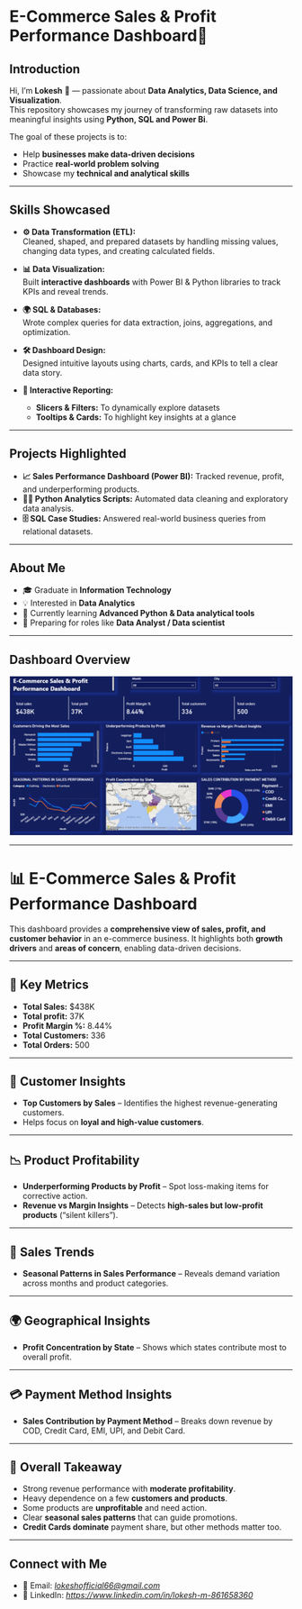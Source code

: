 # E-Commerce Sales & Profit Performance Dashboard🚀
## Introduction  

Hi, I’m **Lokesh** 👋 — passionate about **Data Analytics, Data Science, and Visualization**.  
This repository showcases my journey of transforming raw datasets into meaningful insights using **Python, SQL and Power Bi**.  

The goal of these projects is to:  
- Help **businesses make data-driven decisions**  
- Practice **real-world problem solving**  
- Showcase my **technical and analytical skills**  

---

## Skills Showcased  

- **⚙️ Data Transformation (ETL):**  
  Cleaned, shaped, and prepared datasets by handling missing values, changing data types, and creating calculated fields.  

- **📊 Data Visualization:**  
  Built **interactive dashboards** with Power BI & Python libraries to track KPIs and reveal trends.  
  

- **🌍 SQL & Databases:**  
  Wrote complex queries for data extraction, joins, aggregations, and optimization.  

- **🛠️ Dashboard Design:**  
  Designed intuitive layouts using charts, cards, and KPIs to tell a clear data story.  

- **🔎 Interactive Reporting:**  
  - **Slicers & Filters:** To dynamically explore datasets    
  - **Tooltips & Cards:** To highlight key insights at a glance  

---

## Projects Highlighted  

- **📈 Sales Performance Dashboard (Power BI):** Tracked revenue, profit, and underperforming products.  
- **🧑‍💻 Python Analytics Scripts:** Automated data cleaning and exploratory data analysis.  
- **🗄️ SQL Case Studies:** Answered real-world business queries from relational datasets.  

---

## About Me  

- 🎓 Graduate in **Information Technology**  
- 💡 Interested in **Data Analytics**  
- 🌱 Currently learning **Advanced Python & Data analytical tools**  
- 💼 Preparing for roles like **Data Analyst / Data scientist**  

---
## Dashboard Overview   

![E-Commerce Sales DashBoard](/Power-bi-project/E-Commerce%20Dashboard.png)
 

---

# 📊 E-Commerce Sales & Profit Performance Dashboard

This dashboard provides a **comprehensive view of sales, profit, and customer behavior** in an e-commerce business. It highlights both **growth drivers** and **areas of concern**, enabling data-driven decisions.

---

## 🔑 Key Metrics

* **Total Sales:** \$438K
* **Total profit:** 37K
* **Profit Margin %:** 8.44%
* **Total Customers:** 336
* **Total Orders:** 500

---

## 👥 Customer Insights

* **Top Customers by Sales** – Identifies the highest revenue-generating customers.
* Helps focus on **loyal and high-value customers**.

---

## 📉 Product Profitability

* **Underperforming Products by Profit** – Spot loss-making items for corrective action.
* **Revenue vs Margin Insights** – Detects **high-sales but low-profit products** (“silent killers”).

---

## 📅 Sales Trends

* **Seasonal Patterns in Sales Performance** – Reveals demand variation across months and product categories.

---

## 🌍 Geographical Insights

* **Profit Concentration by State** – Shows which states contribute most to overall profit.

---

## 💳 Payment Method Insights

* **Sales Contribution by Payment Method** – Breaks down revenue by COD, Credit Card, EMI, UPI, and Debit Card.

---

## 🎯 Overall Takeaway

* Strong revenue performance with **moderate profitability**.
* Heavy dependence on a few **customers and products**.
* Some products are **unprofitable** and need action.
* Clear **seasonal sales patterns** that can guide promotions.
* **Credit Cards dominate** payment share, but other methods matter too.

---

## Connect with Me  

- 📧 Email: *lokeshofficial66@gmail.com*  
- 💼 LinkedIn: *https://www.linkedin.com/in/lokesh-m-861658360*  
 
